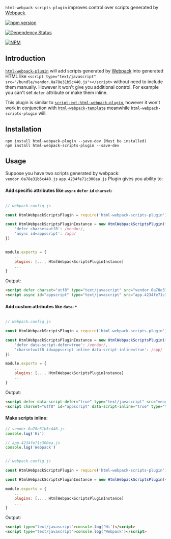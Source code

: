 `html-webpack-scripts-plugin` improves control over scripts generated by [Webpack](https://webpack.js.org/).

[![npm version](https://badge.fury.io/js/html-webpack-scripts-plugin.svg)](http://badge.fury.io/js/html-webpack-scripts-plugin)

[![Dependency Status](https://david-dm.org/hypotenuse/html-webpack-scripts-plugin.svg)](https://david-dm.org/hypotenuse-packs/html-webpack-scripts-plugin)

[![NPM](https://nodei.co/npm/html-webpack-scripts-plugin.png?downloads=true&downloadRank=true&stars=true)](https://nodei.co/npm/html-webpack-scripts-plugin/)

## Introduction
[`html-webpack-plugin`](https://www.npmjs.com/package/html-webpack-plugin) will add scripts generated by [Webpack](https://webpack.js.org/) into generated HTML like `<script type="text/javascript" src="/bundle/vendor.0a78e31b5c440.js"></script>`  without need to include them manually. However it won't give you additional control. For example you can't set `defer` attribute or make them inline.

This plugin is similar to [`script-ext-html-webpack-plugin`](https://www.npmjs.com/package/script-ext-html-webpack-plugin), however it won't work in conjunction with [`html-webpack-template`](https://www.npmjs.com/package/html-webpack-template) meanwhile `html-webpack-scripts-plugin` will.

## Installation
```shell
npm install html-webpack-plugin --save-dev (Must be installed)
npm install html-webpack-scripts-plugin --save-dev
```

Usage
----------------------

Suppose you have two scripts generated by webpack: 
`vendor.0a78e31b5c440.js` 
`app.4234fe71c300ea.js`
Plugin gives you ability to:

#### Add specific attributes like `async` `defer` `id` `charset`:
```js

// webpack.config.js

const HtmlWebpackScriptsPlugin = require('html-webpack-scripts-plugin')

const HtmlWebpackScriptsPluginInstance = new HtmlWebpackScriptsPlugin({
	'defer charset=utf8': /vendor/,
	'async id=appscript': /app/
})


module.exports = {
	...
	plugins: [..., HtmlWebpackScriptsPluginInstance]
	...
} 

```
Output:
```html
<script defer charset="utf8" type="text/javascript" src="vendor.0a78e31b5c440.js"></script>
<script async id="appscript" type="text/javascript" src="app.4234fe71c300ea.js"></script>
```

#### Add custom attributes like `data-*`
```js

// webpack.config.js

const HtmlWebpackScriptsPlugin = require('html-webpack-scripts-plugin')

const HtmlWebpackScriptsPluginInstance = new HtmlWebpackScriptsPlugin({
	'defer data-script-defer=true': /vendor/, 
	'charset=utf8 id=appscript inline data-script-inline=true': /app/
})

module.exports = {
	...
	plugins: [..., HtmlWebpackScriptsPluginInstance]
	...
}

```
Output:
```html
<script defer data-script-defer="true" type="text/javascript" src="vendor.0a78e31b5c440.js"></script>
<script charset="utf8" id="appscript" data-script-inline="true" type="text/javascript"> /* Content of app.4234fe71c300ea.js */ </script>
```

#### Make scripts inline:
```js
// vendor.0a78e31b5c440.js
console.log('Hi')

// app.4234fe71c300ea.js
console.log('Webpack')
```

```js

// webpack.config.js

const HtmlWebpackScriptsPlugin = require('html-webpack-scripts-plugin')

const HtmlWebpackScriptsPluginInstance = new HtmlWebpackScriptsPlugin({ inline: /vendor|app/ })

module.exports = {
	...
	plugins: [..., HtmlWebpackScriptsPluginInstance]
	...
}

```
Output:
```html
<script type="text/javascript">console.log('Hi')</script>
<script type="text/javascript">console.log('Webpack')</script>
```
